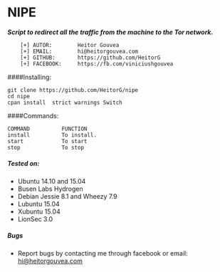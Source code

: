 # NIPE

***Script to redirect all the traffic from the machine to the Tor network.***

```
	[+] AUTOR:        Heitor Gouvea
	[+] EMAIL:        hi@heitorgouvea.com
	[+] GITHUB:       https://github.com/HeitorG
	[+] FACEBOOK:     https://fb.com/viniciushgouvea
```

####Installing:

    git clone https://github.com/HeitorG/nipe
    cd nipe
    cpan install  strict warnings Switch


####Commands:

	COMMAND          FUNCTION
	install          To install.
	start            To start
	stop             To stop

##### Tested on:

* Ubuntu 14.10 and 15.04
* Busen Labs Hydrogen
* Debian Jessie 8.1 and Wheezy 7.9
* Lubuntu 15.04
* Xubuntu 15.04
* LionSec 3.0

##### Bugs

- Report bugs by contacting me through facebook or email: hi@heitorgouvea.com

